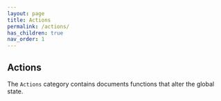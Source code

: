 ```yaml
---
layout: page
title: Actions
permalink: /actions/
has_children: true
nav_order: 1
---
```


## Actions

The `Actions` category contains documents functions that alter the global state.